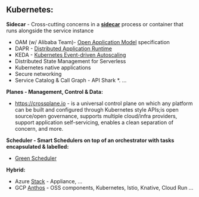 ## Kubernetes:
**Sidecar** - Cross-cutting concerns in a [**sidecar**](https://microservices.io/patterns/deployment/sidecar.html) process or container that runs alongside the service instance
  * OAM (w/ Alibaba Team)- [Open Application Model](https://github.com/oam-dev/spec) specification   
  * DAPR - [Distributed Application Runtime](https://dapr.io/)
  * KEDA - [Kubernetes Event-driven Autoscaling](https://keda.sh)
  * Distributed State Management for Serverless
  * Kubernetes native applications
  * Secure networking
  * Service Catalog & Call Graph - API Shark
  *. ...

**Planes - Management, Control & Data:**
* https://crossplane.io - is a universal control plane on which any platform can be built and configured through Kubernetes style APIs;is open source/open governance, supports multiple cloud/infra providers, support application self-servicing, enables a clean separation of concern, and more.

**Scheduler - Smart Schedulers on top of an orchestrator with tasks encapsulated & labelled:**
* [Green Scheduler](https://blog.google/inside-google/infrastructure/data-centers-work-harder-sun-shines-wind-blows/)

**Hybrid:**
* Azure [Stack](https://azure.microsoft.com/en-us/overview/azure-stack/) - Appliance, ...
* GCP [Anthos](https://inthecloud.withgoogle.com/content-anthos/dl-cd.html) - OSS components, Kubernetes, Istio, Knative, Cloud Run ...


    


